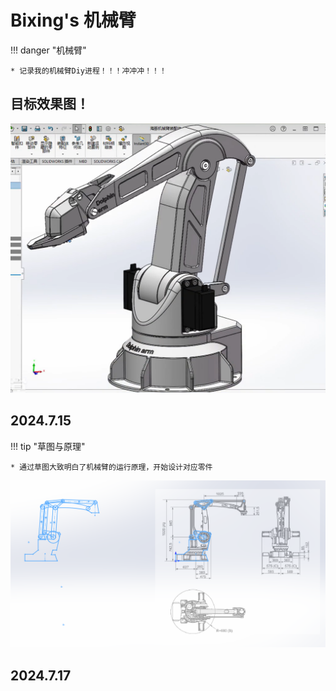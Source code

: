 # Bixing's 机械臂

!!! danger "机械臂"

    * 记录我的机械臂Diy进程！！！冲冲冲！！！

## 目标效果图！



![arm_goal](images\arm_goal.png)

## 2024.7.15
!!! tip "草图与原理"

    * 通过草图大致明白了机械臂的运行原理，开始设计对应零件

![draft](images\draft.png)

## 2024.7.17
